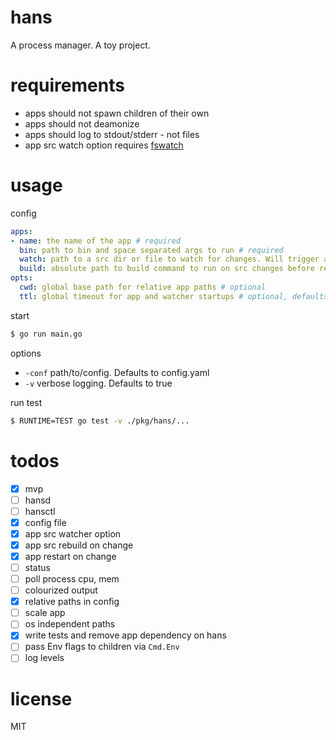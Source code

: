 # hans
A process manager. A toy project.

# requirements
- apps should not spawn children of their own
- apps should not deamonize
- apps should log to stdout/stderr - not files
- app src watch option requires [fswatch](https://github.com/emcrisostomo/fswatch)

# usage
config
```yaml
apps:
- name: the name of the app # required
  bin: path to bin and space separated args to run # required
  watch: path to a src dir or file to watch for changes. Will trigger a restart of bin # optional
  build: absolute path to build command to run on src changes before restart # optional
opts:
  cwd: global base path for relative app paths # optional
  ttl: global timeout for app and watcher startups # optional, defaults to 1s
```
start
```bash
$ go run main.go
```
options
- `-conf` path/to/config. Defaults to config.yaml
- `-v` verbose logging. Defaults to true

run test
```bash
$ RUNTIME=TEST go test -v ./pkg/hans/...
```

# todos
- [x] mvp
- [ ] hansd
- [ ] hansctl
- [x] config file
- [x] app src watcher option
- [x] app src rebuild on change
- [x] app restart on change
- [ ] status
- [ ] poll process cpu, mem
- [ ] colourized output
- [x] relative paths in config
- [ ] scale app
- [ ] os independent paths
- [x] write tests and remove app dependency on hans
- [ ] pass Env flags to children via `Cmd.Env`
- [ ] log levels

# license
MIT
